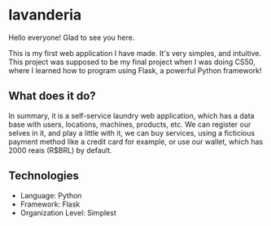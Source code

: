 # lavanderia
Hello everyone! Glad to see you here.

This is my first web application I have made. It's very simples, and intuitive.
This project was supposed to be my final project when I was doing CS50, where I
learned how to program using Flask, a powerful Python framework!

## What does it do?
In summary, it is a self-service laundry web application, which has a data base
with users, locations, machines, products, etc. We can register our selves in it,
and play a little with it, we can buy services, using a ficticious payment method
like a credit card for example, or use our wallet, which has 2000 reais (R$BRL) by default.

## Technologies
- Language: Python
- Framework: Flask
- Organization Level: Simplest
